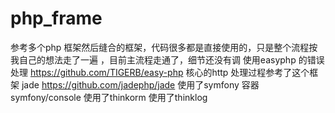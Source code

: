 # php_frame
参考多个php 框架然后缝合的框架，代码很多都是直接使用的，只是整个流程按我自己的想法走了一遍 ，目前主流程走通了，细节还没有调
使用easyphp 的错误处理 https://github.com/TIGERB/easy-php
核心的http 处理过程参考了这个框架  jade  https://github.com/jadephp/jade
使用了symfony 容器 symfony/console
使用了thinkorm 
使用了thinklog 
